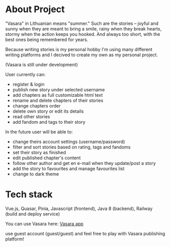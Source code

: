# About Project
"Vasara" in Lithuanian means "summer." Such are the stories – joyful and sunny when they are meant to bring a smile, rainy when they break hearts, stormy when the action keeps you hooked. And always too short, with the best ones being remembered for years.

Because writing stories is my personal hobby I'm using many different writing platforms and I decived to create my own as my personal project.

(Vasara is still under development)

User currently can:
- register & login
- publish new story under selected username
- add chapters as full customizable html text
- rename and delete chapters of their stories
- change chapters order
- delete own story or edit its details
- read other stories
- add fandom and tags to their story

In the future user will be able to:
- change theirs account settings (username/password)
- filter and sort stories based on rating, tags and fandoms
- set their story as finished
- edit published chapter's content
- follow other author and get en e-mail when they update/post a story
- add the story to favourites and manage favourites list
- change to dark theme 


# Tech stack
Vue.js, Quasar, Pinia, Javascript (frontend), Java 8 (backend), Railway (build and deploy service)

You can use Vasara here:
[Vasara app](https://vasaraf-production.up.railway.app/#/)

use guest account (guest/guest) and feel free to play with Vasara publishing platform!
